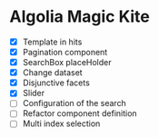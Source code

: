 Algolia Magic Kite
==================

 - [x] Template in hits
 - [x] Pagination component
 - [x] SearchBox placeHolder
 - [x] Change dataset
 - [x] Disjunctive facets
 - [x] Slider
 - [ ] Configuration of the search
 - [ ] Refactor component definition
 - [ ] Multi index selection
